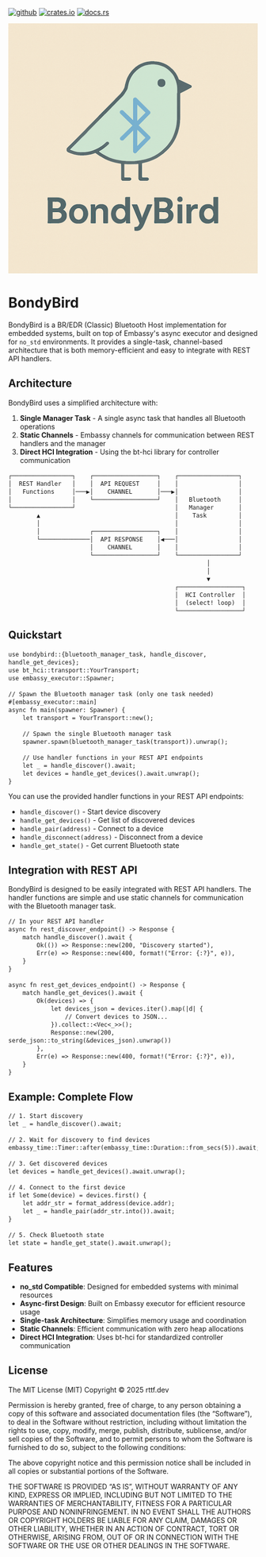 [<img alt="github" src="https://img.shields.io/badge/github-rttfd/bondybird-37a8e0?style=for-the-badge&labelColor=555555&logo=github" height="20">](https://github.com/rttfd/bondybird)
[<img alt="crates.io" src="https://img.shields.io/crates/v/bondybird.svg?style=for-the-badge&color=ff8b94&logo=rust" height="20">](https://crates.io/crates/bondybird)
[<img alt="docs.rs" src="https://img.shields.io/badge/docs.rs-bondybird-bedc9c?style=for-the-badge&labelColor=555555&logo=docs.rs" height="20">](https://docs.rs/bondybird)

![Dall-E generated bondybird image](https://raw.githubusercontent.com/rttfd/static/refs/heads/main/bondybird/bondybird.png)

# BondyBird

BondyBird is a BR/EDR (Classic) Bluetooth Host implementation for embedded systems, built on top of Embassy's async executor and designed for `no_std` environments. It provides a single-task, channel-based architecture that is both memory-efficient and easy to integrate with REST API handlers.

## Architecture

BondyBird uses a simplified architecture with:

1. **Single Manager Task** - A single async task that handles all Bluetooth operations
2. **Static Channels** - Embassy channels for communication between REST handlers and the manager
3. **Direct HCI Integration** - Using the bt-hci library for controller communication

```
┌─────────────────┐    ┌──────────────────┐    ┌─────────────────┐
│  REST Handler   │    │  API REQUEST     │    │                 │
│   Functions     │───▶│    CHANNEL       │───▶│                 │
│                 │    └──────────────────┘    │   Bluetooth     │
└─────────────────┘                            │   Manager       │
        ▲                                      │    Task         │
        │                                      │                 │
        │              ┌──────────────────┐    │                 │
        └──────────────│  API RESPONSE    │◀───│                 │
                       │    CHANNEL       │    │                 │
                       └──────────────────┘    └─────────────────┘
                                                        │
                                                        │
                                                        ▼
                                               ┌──────────────────┐
                                               │  HCI Controller  │
                                               │  (select! loop)  │
                                               └──────────────────┘
```

## Quickstart

```rust,no_run,ignore
use bondybird::{bluetooth_manager_task, handle_discover, handle_get_devices};
use bt_hci::transport::YourTransport;
use embassy_executor::Spawner;

// Spawn the Bluetooth manager task (only one task needed)
#[embassy_executor::main]
async fn main(spawner: Spawner) {
    let transport = YourTransport::new();
    
    // Spawn the single Bluetooth manager task
    spawner.spawn(bluetooth_manager_task(transport)).unwrap();
    
    // Use handler functions in your REST API endpoints
    let _ = handle_discover().await;
    let devices = handle_get_devices().await.unwrap();
}
```

You can use the provided handler functions in your REST API endpoints:
- `handle_discover()` - Start device discovery
- `handle_get_devices()` - Get list of discovered devices
- `handle_pair(address)` - Connect to a device
- `handle_disconnect(address)` - Disconnect from a device
- `handle_get_state()` - Get current Bluetooth state

## Integration with REST API

BondyBird is designed to be easily integrated with REST API handlers. The handler functions are simple and use static channels for communication with the Bluetooth manager task.

```rust,no_run,ignore
// In your REST API handler
async fn rest_discover_endpoint() -> Response {
    match handle_discover().await {
        Ok(()) => Response::new(200, "Discovery started"),
        Err(e) => Response::new(400, format!("Error: {:?}", e)),
    }
}

async fn rest_get_devices_endpoint() -> Response {
    match handle_get_devices().await {
        Ok(devices) => {
            let devices_json = devices.iter().map(|d| {
                // Convert devices to JSON...
            }).collect::<Vec<_>>();
            Response::new(200, serde_json::to_string(&devices_json).unwrap())
        },
        Err(e) => Response::new(400, format!("Error: {:?}", e)),
    }
}
```

## Example: Complete Flow

```rust,no_run,ignore
// 1. Start discovery
let _ = handle_discover().await;

// 2. Wait for discovery to find devices
embassy_time::Timer::after(embassy_time::Duration::from_secs(5)).await;

// 3. Get discovered devices
let devices = handle_get_devices().await.unwrap();

// 4. Connect to the first device
if let Some(device) = devices.first() {
    let addr_str = format_address(device.addr);
    let _ = handle_pair(addr_str.into()).await;
}

// 5. Check Bluetooth state
let state = handle_get_state().await.unwrap();
```

## Features

- **no_std Compatible**: Designed for embedded systems with minimal resources
- **Async-first Design**: Built on Embassy executor for efficient resource usage
- **Single-task Architecture**: Simplifies memory usage and coordination
- **Static Channels**: Efficient communication with zero heap allocations
- **Direct HCI Integration**: Uses bt-hci for standardized controller communication

## License

The MIT License (MIT)
Copyright © 2025 rttf.dev

Permission is hereby granted, free of charge, to any person obtaining a copy of this software and associated documentation files (the “Software”), to deal in the Software without restriction, including without limitation the rights to use, copy, modify, merge, publish, distribute, sublicense, and/or sell copies of the Software, and to permit persons to whom the Software is furnished to do so, subject to the following conditions:

The above copyright notice and this permission notice shall be included in all copies or substantial portions of the Software.

THE SOFTWARE IS PROVIDED “AS IS”, WITHOUT WARRANTY OF ANY KIND, EXPRESS OR IMPLIED, INCLUDING BUT NOT LIMITED TO THE WARRANTIES OF MERCHANTABILITY, FITNESS FOR A PARTICULAR PURPOSE AND NONINFRINGEMENT. IN NO EVENT SHALL THE AUTHORS OR COPYRIGHT HOLDERS BE LIABLE FOR ANY CLAIM, DAMAGES OR OTHER LIABILITY, WHETHER IN AN ACTION OF CONTRACT, TORT OR OTHERWISE, ARISING FROM, OUT OF OR IN CONNECTION WITH THE SOFTWARE OR THE USE OR OTHER DEALINGS IN THE SOFTWARE.
